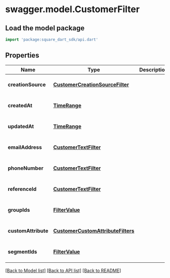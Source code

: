 # swagger.model.CustomerFilter

## Load the model package
```dart
import 'package:square_dart_sdk/api.dart'
```

## Properties
Name | Type | Description | Notes
------------ | ------------- | ------------- | -------------
**creationSource** | [**CustomerCreationSourceFilter**](CustomerCreationSourceFilter.md) |  | [optional] [default to null]
**createdAt** | [**TimeRange**](TimeRange.md) |  | [optional] [default to null]
**updatedAt** | [**TimeRange**](TimeRange.md) |  | [optional] [default to null]
**emailAddress** | [**CustomerTextFilter**](CustomerTextFilter.md) |  | [optional] [default to null]
**phoneNumber** | [**CustomerTextFilter**](CustomerTextFilter.md) |  | [optional] [default to null]
**referenceId** | [**CustomerTextFilter**](CustomerTextFilter.md) |  | [optional] [default to null]
**groupIds** | [**FilterValue**](FilterValue.md) |  | [optional] [default to null]
**customAttribute** | [**CustomerCustomAttributeFilters**](CustomerCustomAttributeFilters.md) |  | [optional] [default to null]
**segmentIds** | [**FilterValue**](FilterValue.md) |  | [optional] [default to null]

[[Back to Model list]](../README.md#documentation-for-models) [[Back to API list]](../README.md#documentation-for-api-endpoints) [[Back to README]](../README.md)

